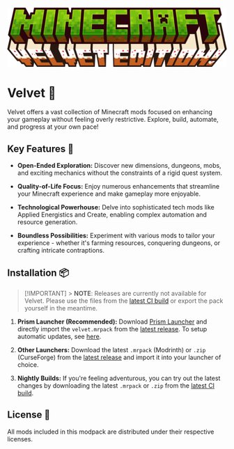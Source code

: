 ![](/config/fancymenu/assets/velvet_edition.png)

# Velvet 🍰

Velvet offers a vast collection of Minecraft mods focused on enhancing your gameplay without feeling overly restrictive. Explore, build, automate, and progress at your own pace!

## Key Features 🌟

- **Open-Ended Exploration:** Discover new dimensions, dungeons, mobs, and exciting mechanics without the constraints of a rigid quest system.

- **Quality-of-Life Focus:** Enjoy numerous enhancements that streamline your Minecraft experience and make gameplay more enjoyable.

- **Technological Powerhouse:** Delve into sophisticated tech mods like Applied Energistics and Create, enabling complex automation and resource generation.

- **Boundless Possibilities:** Experiment with various mods to tailor your experience - whether it's farming resources, conquering dungeons, or crafting intricate contraptions.

## Installation 📦

> [!IMPORTANT] > **NOTE**: Releases are currently not available for Velvet. Please use the files from the [latest CI build](https://github.com/checksumdev/velvet/actions/workflows/build.yml) or export the pack yourself in the meantime.

1. **Prism Launcher (Recommended):** Download [Prism Launcher](https://prismlauncher.org) and directly import the `velvet.mrpack` from the [latest release](https://github.com/checksumdev/velvet/releases). To setup automatic updates, see [here](https://github.com/checksumdev/velvet/blob/stable/docs/automatic-updates.md).

2. **Other Launchers:** Download the latest `.mrpack` (Modrinth) or `.zip` (CurseForge) from the [latest release](https://github.com/checksumdev/velvet/releases) and import it into your launcher of choice.

3. **Nightly Builds:** If you're feeling adventurous, you can try out the latest changes by downloading the latest `.mrpack` or `.zip` from the [latest CI build](https://github.com/checksumdev/velvet/actions/workflows/build.yml).

## License 📜

All mods included in this modpack are distributed under their respective licenses.
